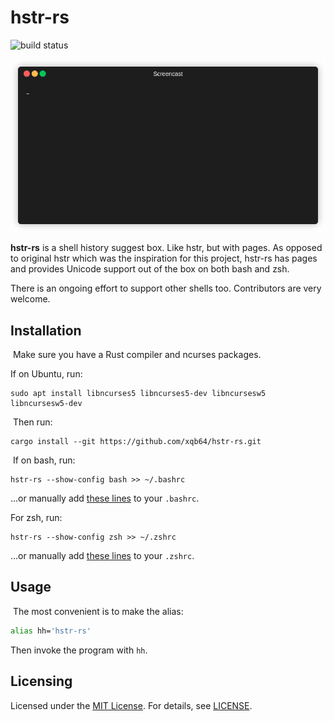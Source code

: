 # hstr-rs

![build status](https://github.com/xqb64/hstr-rs/workflows/CI/badge.svg)

![screenshot](screencast.gif)

**hstr-rs** is a shell history suggest box. Like hstr, but with pages. As opposed to original hstr which was the inspiration for this project, hstr-rs has pages and provides Unicode support out of the box on both bash and zsh.

There is an ongoing effort to support other shells too. Contributors are very welcome.
​
## Installation
​
Make sure you have a Rust compiler and ncurses packages.

If on Ubuntu, run:
​
```
sudo apt install libncurses5 libncurses5-dev libncursesw5 libncursesw5-dev
```
​
Then run:
​
```
cargo install --git https://github.com/xqb64/hstr-rs.git
```
​
If on bash, run:

```
hstr-rs --show-config bash >> ~/.bashrc
```

...or manually add [these lines](hstr-rs/src/config/bash) to your `.bashrc`.

For zsh, run:

```
hstr-rs --show-config zsh >> ~/.zshrc
```
...or manually add [these lines](hstr-rs/src/config/zsh) to your `.zshrc`.

## Usage
​
The most convenient is to make the alias:

```sh
alias hh='hstr-rs'
```

Then invoke the program with `hh`.

## Licensing

Licensed under the [MIT License](https://opensource.org/licenses/MIT). For details, see [LICENSE](https://github.com/xqb64/hstr-rs/blob/master/LICENSE).
